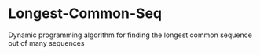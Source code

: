 # Longest-Common-Seq
Dynamic programming algorithm for finding the longest common sequence out of many sequences

